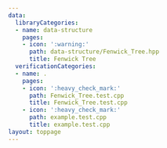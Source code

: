 ```yaml
---
data:
  libraryCategories:
  - name: data-structure
    pages:
    - icon: ':warning:'
      path: data-structure/Fenwick_Tree.hpp
      title: Fenwick Tree
  verificationCategories:
  - name: .
    pages:
    - icon: ':heavy_check_mark:'
      path: Fenwick_Tree.test.cpp
      title: Fenwick_Tree.test.cpp
    - icon: ':heavy_check_mark:'
      path: example.test.cpp
      title: example.test.cpp
layout: toppage
---
```

